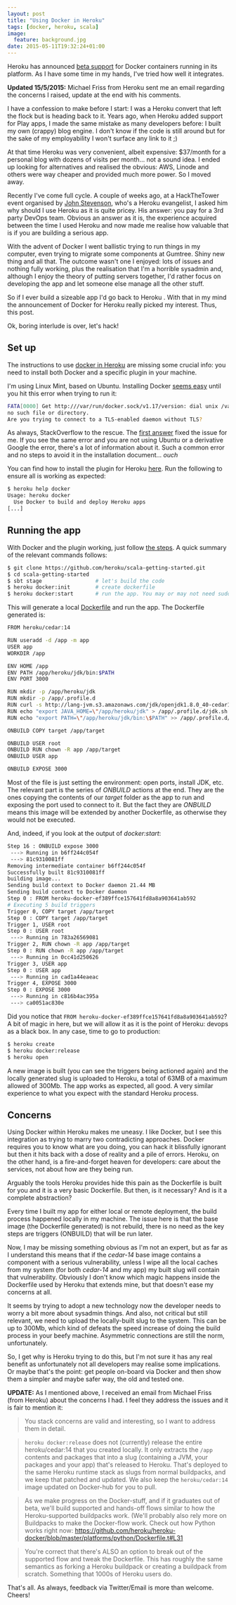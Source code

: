 ```yaml
---
layout: post
title: "Using Docker in Heroku"
tags: [docker, heroku, scala]
image:
  feature: background.jpg
date: 2015-05-11T19:32:24+01:00
---
```


Heroku has announced [beta support](https://devcenter.heroku.com/articles/getting-started-with-scala-and-heroku-local-docker-development) for Docker containers running in its platform. As I have some time in my hands, I've tried how well it integrates.

<!-- more -->

**Updated 15/5/2015:** Michael Friss from Heroku sent me an email regarding the concerns I raised, update at the end with his comments.

I have a confession to make before I start: I was a Heroku convert that left the flock but is heading back to it. Years ago, when Heroku added support for Play apps, I made the same mistake as many developers before: I built my own (crappy) blog engine. I don't know if the code is still around but for the sake of my employability I won't surface any link to it ;)

At that time Heroku was very convenient, albeit expensive: $37/month for a personal blog with dozens of visits per month... not a sound idea. I ended up looking for alternatives and realised the obvious: AWS, Linode and others were way cheaper and provided much more power. So I moved away.

Recently I've come full cycle. A couple of weeks ago, at a HackTheTower event organised by [John Stevenson](https://twitter.com/jr0cket), who's a Heroku evangelist, I asked him why should I use Heroku as it is quite pricey. His answer: you pay for a 3rd party DevOps team. Obvious an answer as it is, the experience acquired between the time I used Heroku and now made me realise how valuable that is if you are building a serious app. 

With the advent of Docker I went ballistic trying to run things in my computer, even trying to migrate some components at Gumtree. Shiny new thing and all that. The outcome wasn't one I enjoyed: lots of issues and nothing fully working, plus the realisation that I'm a horrible sysadmin and, although I enjoy the theory of putting servers together, I'd rather focus on developing the app and let someone else manage all the other stuff. 

So if I ever build a sizeable app I'd go back to Heroku . With that in my mind the announcement of Docker for Heroku really picked my interest. Thus, this post.    

Ok, boring interlude is over, let's hack!   

## Set up

The instructions to use [docker in Heroku](https://devcenter.heroku.com/articles/getting-started-with-scala-and-heroku-local-docker-development) are missing some crucial info: you need to install both Docker and a specific plugin in your machine. 

I'm using Linux Mint, based on Ubuntu. Installing Docker [seems easy](https://docs.docker.com/installation/ubuntulinux/) until you hit this error when trying to run it:

```bash
FATA[0000] Get http:///var/run/docker.sock/v1.17/version: dial unix /var/run/docker.sock: 
no such file or directory. 
Are you trying to connect to a TLS-enabled daemon without TLS?
```

As always, StackOverflow to the rescue. The [first answer](http://stackoverflow.com/questions/29294286/fata0000-get-http-var-run-docker-sock-v1-17-version-dial-unix-var-run-doc) fixed the issue for me. If you see the same error and you are not using Ubuntu or a derivative Google the error, there's a lot of information about it. Such a common error and no steps to avoid it in the installation document... *ouch*

You can find how to install the plugin for Heroku [here](https://devcenter.heroku.com/articles/introduction-local-development-with-docker?preview=1). Run the following to ensure all is working as expected:

```bash
$ heroku help docker
Usage: heroku docker
  Use Docker to build and deploy Heroku apps
[...]
```

## Running the app

With Docker and the plugin working, just follow [the steps](https://devcenter.heroku.com/articles/getting-started-with-scala-and-heroku-local-docker-development). A quick summary of the relevant commands follows:

```bash
$ git clone https://github.com/heroku/scala-getting-started.git
$ cd scala-getting-started
$ sbt stage                 # let's build the code
$ heroku docker:init        # create dockerfile
$ heroku docker:start       # run the app. You may or may not need sudo for this 
```

This will generate a local [Dockerfile](http://docs.docker.com/reference/builder/) and run the app. The Dockerfile generated is:

```bash
FROM heroku/cedar:14

RUN useradd -d /app -m app
USER app
WORKDIR /app

ENV HOME /app
ENV PATH /app/heroku/jdk/bin:$PATH
ENV PORT 3000

RUN mkdir -p /app/heroku/jdk
RUN mkdir -p /app/.profile.d
RUN curl -s http://lang-jvm.s3.amazonaws.com/jdk/openjdk1.8.0_40-cedar14.tar.gz | tar xz -C /app/heroku/jdk
RUN echo "export JAVA_HOME=\"/app/heroku/jdk" > /app/.profile.d/jdk.sh
RUN echo "export PATH=\"/app/heroku/jdk/bin:\$PATH" >> /app/.profile.d/jdk.sh

ONBUILD COPY target /app/target

ONBUILD USER root
ONBUILD RUN chown -R app /app/target
ONBUILD USER app

ONBUILD EXPOSE 3000
```

Most of the file is just setting the environment: open ports, install JDK, etc. The relevant part is the series of *ONBUILD* actions at the end. They are the ones copying the contents of our *target* folder as the app to run and exposing the port used to connect to it. But the fact they are *ONBUILD* means this image will be extended by another Dockerfile, as otherwise they would not be executed.

And, indeed, if you look at the output of *docker:start*:

```bash
Step 16 : ONBUILD expose 3000
 ---> Running in b6ff244c054f
 ---> 81c9310081ff
Removing intermediate container b6ff244c054f
Successfully built 81c9310081ff
building image...
Sending build context to Docker daemon 21.44 MB
Sending build context to Docker daemon 
Step 0 : FROM heroku-docker-ef389ffce157641fd8a8a903641ab592
# Executing 5 build triggers
Trigger 0, COPY target /app/target
Step 0 : COPY target /app/target
Trigger 1, USER root
Step 0 : USER root
 ---> Running in 783a26569081
Trigger 2, RUN chown -R app /app/target
Step 0 : RUN chown -R app /app/target
 ---> Running in 0cc41d250626
Trigger 3, USER app
Step 0 : USER app
 ---> Running in cad1a44eaeac
Trigger 4, EXPOSE 3000
Step 0 : EXPOSE 3000
 ---> Running in c816b4ac395a
 ---> ca0051ac830e
```

Did you notice that `FROM heroku-docker-ef389ffce157641fd8a8a903641ab592`? A bit of magic in here, but we will allow it as it is the point of Heroku: devops as a  black box. In any case, time to go to production:

```bash
$ heroku create
$ heroku docker:release
$ heroku open
```

A new image is built (you can see the triggers being actioned again) and the locally generated slug is uploaded to Heroku, a total of 63MB of a maximum allowed of 300Mb. The app works as expected, all good. A very similar experience to what you expect with the standard Heroku process.


## Concerns

Using Docker within Heroku makes me uneasy. I like Docker, but I see this integration as trying to marry two contradicting approaches. Docker requires you to know what are you doing, you can hack it blissfully ignorant but then it hits back with a dose of reality and a pile of errors. Heroku, on the other hand, is a fire-and-forget heaven for developers: care about the services, not about how are they being run.

Arguably the tools Heroku provides hide this pain as the Dockerfile is built for you and it is a very basic Dockerfile. But then, is it necessary? And is it a complete abstraction? 

Every time I built my app for either local or remote deployment, the build process happened locally in my machine. The issue here is that the base image (the Dockerfile generated) is not rebuild, there is no need as the key steps are triggers (ONBUILD) that will be run later. 

Now, I may be missing something obvious as I'm not an expert, but as far as I understand this means that if the *cedar-14* base image contains a component with a serious vulnerability, unless I wipe all the local caches from my system (for both *cedar-14* and my app) my built slug will contain that vulnerability. Obviously I don't know which magic happens inside the Dockerfile used by Heroku that extends mine, but that doesn't ease my concerns at all. 

It seems by trying to adopt a new technology now the developer needs to worry a bit more about sysadmin things. And also, not critical but still relevant, we need to upload the locally-built slug to the system. This can be up to 300Mb, which kind of defeats the speed increase of doing the build process in your beefy machine. Asymmetric connections are still the norm, unfortunately.

So, I get why is Heroku trying to do this, but I'm not sure it has any real benefit as unfortunately not all developers may realise some implications. Or maybe that's the point: get people on-board via Docker and then show them a simpler and maybe safer way, the old and tested one.

**UPDATE:** As I mentioned above, I received an email from Michael Friss (from Heroku) about the concerns I had. I feel they address the issues and it is fair to mention it:

>You stack concerns are valid and interesting, so I want to address them in detail.

>`heroku docker:release` does not (currently) release the entire heroku/cedar:14 that you created locally. It only extracts the `/app` contents and packages that into a slug (containing a JVM, your packages and your app) that's released to Heroku. That's deployed to the same Heroku runtime stack as slugs from normal buildpacks, and we keep that patched and updated. We also keep the `heroku/cedar:14` image updated on Docker-hub for you to pull.

>As we make progress on the Docker-stuff, and if it graduates out of beta, we'll build supported and hands-off flows similar to how the Heroku-supported buildpacks work. (We'll probably also rely more on Buildpacks to make the Docker-flow work. Check out how Python works right now: https://github.com/heroku/heroku-docker/blob/master/platforms/python/Dockerfile.t#L31

>You're correct that there's ALSO an option to break out of the supported flow and tweak the Dockerfile. This has roughly the same semantics as forking a Heroku buildpack or creating a buildpack from scratch. Something that 1000s of Heroku users do.


That's all. As always, feedback via Twitter/Email is more than welcome. Cheers!

